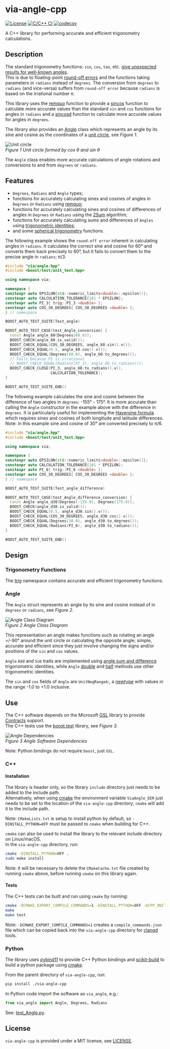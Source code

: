 # via-angle-cpp

[![License](https://img.shields.io/badge/License-MIT-blue)](https://opensource.org/license/mit/)
[![C/C++ CI](https://github.com/kenba/via-angle-cpp/workflows/C/C++%20CI/badge.svg)](https://github.com/kenba/via-angle-cpp/actions)
[![codecov](https://codecov.io/gh/kenba/via-angle-cpp/graph/badge.svg?token=9UD3KB94EY)](https://codecov.io/gh/kenba/via-angle-cpp)

A C++ library for performing accurate and efficient trigonometry calculations.

## Description

The standard trigonometry functions: `sin`, `cos`, `tan`, etc.
[give unexpected results for well-known angles](https://stackoverflow.com/questions/31502120/sin-and-cos-give-unexpected-results-for-well-known-angles#answer-31525208).  
This is due to floating-point [round-off errors](https://en.wikipedia.org/wiki/Round-off_error)
and the functions taking parameters in `radians` instead of `degrees`.
The conversion from `degrees` to `radians` (and vice-versa) suffers from `round-off error`
because `radians` is based on the irrational number π.

This library uses the [remquo](https://en.cppreference.com/w/cpp/numeric/math/remquo)
function to provide a [sincos](src/trig.rs#sincos) function to calculate more
accurate values than the standard `sin` and `cos` functions for angles in `radians`
and a [sincosd](src/trig.rs#sincosd) function to calculate more accurate values
for angles in `degrees`.

The library also provides an [Angle](#angle) class which represents an angle
by its sine and cosine as the coordinates of a
[unit circle](https://en.wikipedia.org/wiki/Unit_circle), see *Figure 1*.

![Unit circle](https://upload.wikimedia.org/wikipedia/commons/thumb/7/72/Sinus_und_Kosinus_am_Einheitskreis_1.svg/250px-Sinus_und_Kosinus_am_Einheitskreis_1.svg.png)  
*Figure 1 Unit circle formed by cos *θ* and sin *θ**

The `Angle` class enables more accurate calculations of angle rotations and
conversions to and from `degrees` or `radians`.

## Features

* `Degrees`, `Radians` and `Angle` types;
* functions for accurately calculating sines and cosines of angles in `Degrees` or `Radians`
using [remquo](https://en.cppreference.com/w/cpp/numeric/math/remquo);
* functions for accurately calculating sines and cosines of differences of angles in `Degrees` or `Radians`
using the [2Sum](https://en.wikipedia.org/wiki/2Sum) algorithm;
* functions for accurately calculating sums and differences of `Angles` using
[trigonometric identities](https://en.wikipedia.org/wiki/List_of_trigonometric_identities#Angle_sum_and_difference_identities);
* and some [spherical trigonometry](https://en.wikipedia.org/wiki/Spherical_trigonometry) functions.

The following example shows the `round-off error` inherent in calculating angles in `radians`.
It calculates the correct sine and cosine for 60° and converts them back
precisely to 60°, but it fails to convert them to the precise angle in `radians`: π/3.

```C++
#include "via/angle.hpp"
#include <boost/test/unit_test.hpp>

using namespace via;

namespace {
constexpr auto EPSILON{std::numeric_limits<double>::epsilon()};
constexpr auto CALCULATION_TOLERANCE{101 * EPSILON};
constexpr auto PI_3{ trig::PI_3 <double> };
constexpr auto COS_30_DEGREES{ COS_30_DEGREES <double> };
} // namespace

BOOST_AUTO_TEST_SUITE(Test_angle)

BOOST_AUTO_TEST_CASE(test_Angle_conversion) {
  const Angle angle_60(Degrees(60.0));
  BOOST_CHECK(angle_60.is_valid());
  BOOST_CHECK_EQUAL(COS_30_DEGREES, angle_60.sin().v());
  BOOST_CHECK_EQUAL(0.5, angle_60.cos().v());
  BOOST_CHECK_EQUAL(Degrees(60.0), angle_60.to_degrees());
  // Fails because PI is irrational
  // BOOST_CHECK_EQUAL(Radians(PI_3), angle_60.to_radians());
  BOOST_CHECK_CLOSE(PI_3, angle_60.to_radians().v(),
                    CALCULATION_TOLERANCE);
}

BOOST_AUTO_TEST_SUITE_END()
```
The following example calculates the sine and cosine between the difference
of two angles in `degrees`: -155° - 175°.
It is more accurate than calling the `Angle` constructor in the example above
with the difference in `degrees`.
It is particularly useful for implementing the
[Haversine formula](https://en.wikipedia.org/wiki/Haversine_formula)
which requires sines and cosines of both longitude and latitude differences.
Note: in this example sine and cosine of 30° are converted precisely to π/6.

```C++
#include "via/angle.hpp"
#include <boost/test/unit_test.hpp>

using namespace via;

namespace {
constexpr auto EPSILON{std::numeric_limits<double>::epsilon()};
constexpr auto CALCULATION_TOLERANCE{101 * EPSILON};
constexpr auto PI_6{ trig::PI_6 <double> };
constexpr auto COS_30_DEGREES{ COS_30_DEGREES <double> };
} // namespace

BOOST_AUTO_TEST_SUITE(Test_angle_difference)

BOOST_AUTO_TEST_CASE(test_Angle_difference_conversion) {
  const Angle angle_d30(Degrees(-155.0), Degrees(175.0));
  BOOST_CHECK(angle_d30.is_valid());
  BOOST_CHECK_EQUAL(0.5, angle_d30.sin().v());
  BOOST_CHECK_EQUAL(COS_30_DEGREES, angle_d30.cos().v());
  BOOST_CHECK_EQUAL(Degrees(30.0), angle_d30.to_degrees());
  BOOST_CHECK_EQUAL(Radians(PI_6), angle_d30.to_radians());
}

BOOST_AUTO_TEST_SUITE_END()
```

## Design

### Trigonometry Functions

The [trig](include/via/trig.hpp) namespace contains accurate and efficient trigonometry functions.

### Angle

The `Angle` struct represents an angle by its sine and cosine instead of in
`degrees` or `radians`, see *Figure 2*.

![Angle Class Diagram](docs/images/angle_class_diagram.svg)  
*Figure 2 Angle Class Diagram*

This representation an angle makes functions such as
rotating an angle +/-90° around the unit circle or calculating the opposite angle;
simple, accurate and efficient since they just involve changing the signs
and/or positions of the `sin` and `cos` values.

`Angle` `Add` and `Sub` traits are implemented using
[angle sum and difference](https://en.wikipedia.org/wiki/List_of_trigonometric_identities#Angle_sum_and_difference_identities)
trigonometric identities,
while `Angle` [double](https://en.wikipedia.org/wiki/List_of_trigonometric_identities#Double-angle_formulae)
and [half](https://en.wikipedia.org/wiki/List_of_trigonometric_identities#Half-angle_formulae) methods use other
trigonometric identities.

The `sin` and `cos` fields of `Angle` are `UnitNegRange`s:,
a [newtype](https://rust-unofficial.github.io/patterns/patterns/behavioural/newtype.html)
with values in the range -1.0 to +1.0 inclusive.

## Use

The C++ software depends on the Microsoft [GSL](https://github.com/microsoft/GSL) library
to provide [Contracts](https://isocpp.org/files/papers/P2900R6.pdf) support.  
The C++ tests use the [boost.test](https://www.boost.org/doc/libs/1_86_0/libs/test/doc/html/boost_test/intro.html)
library, see *Figure 3*.

![Angle Dependencies](docs/images/angle_dependencies.svg)  
*Figure 3 Angle Software Dependencies*

Note: Python bindings do not require `boost`, just `GSL`.

### C++

#### Installation

The library is header only, so the library `include` directory just needs to be added to the include path.  
Alternatively, when using [cmake](https://cmake.org/) the environment variable `ViaAngle_DIR` just needs
to be set to the location of the `via-angle-cpp` directory; `cmake` will add it to the include path.

Note: `CMakeLists.txt` is setup to install python by default, so `-DINSTALL_PYTHON=OFF`
must be passed to `cmake` when building for C++.

`cmake` can also be used to install the library to the relevant include directory on Linux/macOS.  
In the `via-angle-cpp` directory, run:

```bash
cmake -DINSTALL_PYTHON=OFF .
sudo make install
```

Note: it will be necessary to delete the `CMakeCache.txt` file created by
running `cmake` above, before running `cmake` on this library again.

#### Tests

The C++ tests can be built and run using `cmake` by running:

```bash
cmake -DCMAKE_EXPORT_COMPILE_COMMANDS=1 -DINSTALL_PYTHON=OFF -DCPP_UNIT_TESTS=ON <via-angle-cpp directory>
make
make test
```

Note: `-DCMAKE_EXPORT_COMPILE_COMMANDS=1` creates a `compile_commands.json`
file which can be copied back into the `via-angle-cpp` directory for
[clangd](https://clangd.llvm.org/) tools.

### Python

The library uses [pybind11](https://github.com/pybind/pybind11) to provide C++ Python bindings
and [scikit-build](https://pypi.org/project/scikit-build/) to build a python package using
[cmake](https://cmake.org/).

From the parent directory of `via-angle-cpp`, run:

```bash
pip install ./via-angle-cpp
```

In Python code import the software as `via_angle`, e.g.:

```python
from via_angle import Angle, Degrees, Radians 
```

See: [test_Angle.py](python/tests/test_Angle.py).

## License

`via-angle-cpp` is provided under a MIT license, see [LICENSE](LICENSE).
